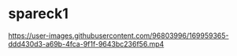 # spareck1


https://user-images.githubusercontent.com/96803996/169959365-ddd430d3-a69b-4fca-9f1f-9643bc236f56.mp4

